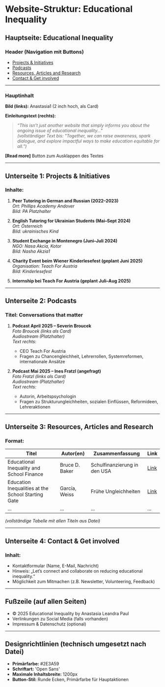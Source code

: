 
# Website-Struktur: Educational Inequality

## Hauptseite: Educational Inequality

### Header (Navigation mit Buttons)
- [Projects & Initiatives](#projects--initiatives)
- [Podcasts](#podcasts)
- [Resources, Articles and Research](#resources-articles-and-research)
- [Contact & Get involved](#contact--get-involved)

---

### Hauptinhalt

**Bild (links):** Anastasia1 (2 inch hoch, als Card)

**Einleitungstext (rechts):**
> *“This isn’t just another website that simply informs you about the ongoing issue of educational inequality..."*  
*(vollständiger Text bis: "Together, we can raise awareness, spark dialogue, and explore impactful ways to make education equitable for all.”)*

**[Read more]** Button zum Ausklappen des Textes

---

## Unterseite 1: Projects & Initiatives

### Inhalte:
1. **Peer Tutoring in German and Russian (2022–2023)**  
   *Ort: Phillips Academy Andover*  
   *Bild: PA Platzhalter*

2. **English Tutoring for Ukrainian Students (Mai–Sept 2024)**  
   *Ort: Österreich*  
   *Bild: ukrainisches Kind*

3. **Student Exchange in Montenegro (Juni–Juli 2024)**  
   *NGO: Nasa Akcia, Kotor*  
   *Bild: Nasha Akzia1*

4. **Charity Event beim Wiener Kinderlesefest (geplant Juni 2025)**  
   *Organisation: Teach For Austria*  
   *Bild: Kinderlesefest*

5. **Internship bei Teach For Austria (geplant Juli–Aug 2025)**

---

## Unterseite 2: Podcasts

### Titel: Conversations that matter

1. **Podcast April 2025 – Severin Broucek**  
   *Foto Broucek (links als Card)*  
   *Audiostream (Platzhalter)*  
   *Text rechts:*  
   - CEO Teach For Austria  
   - Fragen zu Chancengleichheit, Lehrerrollen, Systemreformen, internationale Ansätze

2. **Podcast Mai 2025 – Ines Fratzl (angefragt)**  
   *Foto Fratzl (links als Card)*  
   *Audiostream (Platzhalter)*  
   *Text rechts:*  
   - Autorin, Arbeitspsychologin  
   - Fragen zu Strukturungleichheiten, sozialen Einflüssen, Reformideen, Lehreraktionen

---

## Unterseite 3: Resources, Articles and Research

### Format:
| Titel | Autor(en) | Zusammenfassung | Link |
|-------|-----------|------------------|------|
| Educational Inequality and School Finance | Bruce D. Baker | Schulfinanzierung in den USA | [Link](https://hep.gse.harvard.edu/9781682532423/educational-inequality-and-school-finance/) |
| Education Inequalities at the School Starting Gate | García, Weiss | Frühe Ungleichheiten | [Link](https://www.epi.org/publication/education-inequalities-at-the-school-starting-gate/) |
| ... | ... | ... | ... |

*(vollständige Tabelle mit allen Titeln aus Datei)*

---

## Unterseite 4: Contact & Get involved

### Inhalt:
- Kontaktformular (Name, E-Mail, Nachricht)
- Hinweis: „Let’s connect and collaborate on reducing educational inequality.“
- Möglichkeit zum Mitmachen (z.B. Newsletter, Volunteering, Feedback)

---

## Fußzeile (auf allen Seiten)
- © 2025 Educational Inequality by Anastasia Leandra Paul
- Verlinkungen zu Social Media (falls vorhanden)
- Impressum & Datenschutz (optional)

---

## Designrichtlinien (technisch umgesetzt nach Datei)
- **Primärfarbe:** #2E3A59
- **Schriftart:** 'Open Sans'
- **Maximale Inhaltsbreite:** 1200px
- **Button-Stil:** Runde Ecken, Primärfarbe für Hauptaktionen
